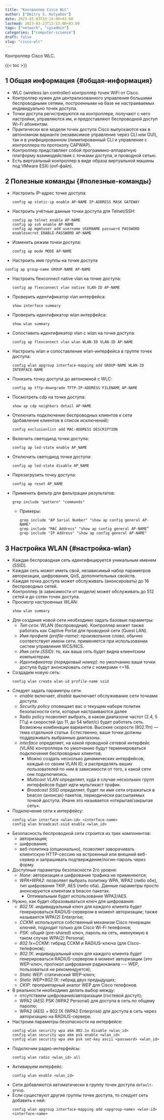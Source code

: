 ```yaml
---
title: "Контроллер Cisco WLC"
author: ["Dmitry S. Kulyabov"]
date: 2023-03-03T15:14:00+03:00
lastmod: 2023-03-23T13:53:00+03:00
tags: ["network", "sysadmin"]
categories: ["computer-science"]
draft: false
slug: "cisco-wlc"
---
```


Контроллер Cisco WLC.

<!--more-->

{{< toc >}}


## <span class="section-num">1</span> Общая информация {#общая-информация}

-   WLC (wireless lan controller) контроллер точек WiFi от Cisco.
-   Контроллер нужен для централизованного управления большими беспроводными сетями, построенными на базе не настраиваемых индивидуально точек доступа.
-   Точки доступа регистрируются на контроллере, получают с него настройки, управляются им, и предоставляют беспроводной доступ Wi-Fi абонентам.
-   Практически все модели точек доступа Cisco выпускаются как в автономном варианте (независимое управление через CLI или GUI), так и в унифицированном (лимитированный CLI и управление с контроллера по протоколу CAPWAP).
-   Контроллер представляет собой программно-аппаратную платформу взаимодействия с точками доступа, и проводной сетью.
-   Есть виртуальный контроллер в виде образа виртуальной машины под VMware ESXi (ovf-файл).


## <span class="section-num">2</span> Полезные команды {#полезные-команды}

-   Настроить IP-адрес точке доступа:
    ```shell
    config ap static-ip enable AP-NAME IP-ADDRESS MASK GATEWAY
    ```
-   Настроить учётные данные точки доступа для Telnet/SSH:
    ```shell
    config ap telnet enable AP-NAME
    config ap ssh enable AP-NAME
    config ap mgmtuser add username USERNAME password PASSWORD enablesecret ENABLE-PASSWORD AP-NAME
    ```
-   Изменить режим точки доступа:
    ```shell
    config ap mode MODE AP-NAME
    ```
-   Настроить имя группы на точке доступа

<!--listend-->

```shell
config ap group-name GROUP-NAME AP-NAME
```

-   Настроить flexconnect native vlan на точке доступа:
    ```shell
    config ap flexconnect vlan native VLAN-ID AP-NAME
    ```
-   Проверить идентификатор vlan интерфейса:
    ```shell
    show interface summary
    ```
-   Проверить идентификатор wlan интерфейса:
    ```shell
    show wlan summary
    ```
-   Сопоставить идентификатор vlan с wlan на точке доступа:
    ```shell
    config ap flexconnect vlan wlan WLAN-ID VLAN-ID AP-NAME
    ```
-   Настроить wlan и сопоставление wlan-интерфейса в группе точек доступа:
    ```shell
    config wlan apgroup interface-mapping add GROUP-NAME WLAN-ID INTERFACE-NAME
    ```
-   Понизить точку доступа до автономной с WLC:
    ```shell
    config ap tftp-downgrade TFTP-IP-ADDRESS FILENAME AP-NAME
    ```
-   Посмотреть cdp на точке доступа:
    ```shell
    show ap cdp neighbors detail AP-NAME
    ```
-   Отключить подключение беспроводных клиентов к сети (добавление клиентов в список исключений):
    ```shell
    config exclusionlist add MAC-ADDRESS DESCRIPTION
    ```
-   Включить светодиод точки доступа:
    ```shell
    config ap led-state enable AP_NAME
    ```
-   Отключить светодиод точки доступа:
    ```shell
    config ap led-state disable AP_NAME
    ```
-   Перезагрузить точку доступа:
    ```shell
    config ap reset AP_NAME
    ```
-   Применить фильтр для фильтрации результатов:
    ```shell
    grep include "pattern" "commands"
    ```

    -   Примеры:
        ```shell
        grep include "AP Serial Number" "show ap config general AP-NAME"
        grep include "MAC Address" "show ap config general AP-NAME”
        grep include "IP Address" "show ap config general AP-NAME"
        ```


## <span class="section-num">3</span> Настройка WLAN {#настройка-wlan}

-   Каждая беспроводная сеть идентифицируется уникальным именем (SSID).
-   Каждая сеть может иметь свой, независимый набор параметров авторизации, шифрования, QoS, дополнительных свойств.
-   Каждая точка доступа может обслуживать (анонсировать) до 16 беспроводных сетей.
-   Контроллер (в зависимости от модели) может обслуживать до 512 сетей и до сотен точек доступа.
-   Просмотр настроенных WLAN:
    ```shell
    show wlan summary
    ```
-   Для создания новой сети необходимо задать базовые параметры:
    -   _Тип сети_: WLAN (беспроводная). Контроллер может также работать как Captive Portal для проводной сети (Guest LAN).
    -   _Имя профиля (profile-name)_: произвольное слово, обычно соответствует имени сети, применяется при использовании систем управления WCS/NCS.
    -   _Имя сети (SSID)_: то, как ваша сеть будет видна клиентским компьютерам.
    -   _Идентификатор (порядковый номер)_: по умолчанию ваши точки доступа будут анонсировать сети с номерами &lt;=16.
-   Создадим новую сеть:
    ```shell
    config wlan create wlan-id profile-name ssid
    ```
-   Следует задать параметры сети.
    -   _enable_ включает, _disable_ выключает обслуживание сети точками доступа.
    -   _Security policy_ оповещает вас о текущем наборе политик безопасности сети, которые настраиваются далее
    -   Radio policy позволяет выбрать, в каком диапазоне частот (2.4, 5 ГГц) и скоростей (до 11, до 54 мбит/с) будет работать сеть. Возможны комбинации вариантов. Высокие скорости (802.11n) — тема отдельной статьи. Естественно, ваши точки должны поддерживать выбранные диапазоны.
    -   _interface_ определяет, на какой проводной сетевой интерфейс (VLAN) контроллера по умолчанию будут терминироваться подключения беспроводных клиентов.
        -   Можно создать несколько динамических интерфейсов, каждый со своим VLAN ID, и распределять ваших пользователей по ним в зависимости от того, к какой сети они подключились.
        -   _Multicast VLAN_ определяет, куда в случае нескольких групп интерфейсов будет идти мультикаст трафик.
        -   _Broadcast SSID_ определяет, будет ли имя сети отражаться в beacon (анонсах) пакетов, периодически рассылаемых точкой доступа. Иначе это называется «открытая/закрытая сеть».
-   Подключение сети к интерфейсу:
    ```shell
    config wlan interface <wlan-id> <interface-name>
    config wlan broadcast-ssid enable <wlan_id>
    ```
-   Безопасность беспроводной сети строится из трех компонентов:
    -   авторизация;
    -   шифрования;
    -   веб-политика (опционально), позволяет заворачивать клиентскую HTTP-сессию на встроенный или внешний веб-сервер и запрашивать подтверждение/логин-пароль через форму.
-   Доступные параметры безопасности 2го уровня:
    -   _None_: авторизация и шифрование трафика не применяются;
    -   _WPA+WPA2_: позволяет выбрать политику WPA, WPA2 (либо обе), тип шифрования TKIP, AES (либо оба). Данные параметры просто анонсируются клиентам в beacon пакетах.
        -   Оптимальным будет использование WPA2/AES.
-   Нужно, как будет образовываться ключ для шифрования:
    -   _802.1X_: индивидуальный ключ для каждого клиента будет генерироваться RADIUS-сервером в момент авторизации; также называется WPA(2) Enterprise;
    -   _CCKM_: используется собственный механизм Cisco генерации ключей, подходит только для Cisco Wi-Fi телефонов;
    -   _PSK_: общий (pre-shared) ключ, пароль на сеть, именуемую в таком случае WPA(2) Personal;
    -   _802.1x+CCKM_: гибрид CCKM и RADIUS-ключа (для Cisco-телефонов);
    -   _802.1X_: индивидуальный ключ для каждого клиента будет генерироваться RADIUS-сервером в момент авторизации (это WEP-ключ, протокол шифрования радиоканала --- WEP, пользоваться не рекомендуется);
    -   _Static WEP_: статический WEP-ключ;
    -   _Static WEP+802.1X_: гибрид двух предыдущих;
    -   _CKIP_: проприетарный аналог WEP для Cisco телефонов.
-   В реальности необходимо делать выбор между:
    -   отсутствием шифрования/авторизации (гостевой доступ);
    -   WPA2 (AES) PSK (WPA2 Personal) для доступа в сеть по общему паролю;
    -   WPA2 (AES) + 802.1X (WPA2 Enterprise) для доступа в сеть через авторизацию на RADIUS-сервере.
-   Настроим параметры безопасности на интерфейсе:
    ```shell
    config wlan security wpa akm 802.1x disable <wlan_id>
    config wlan security wpa akm psk enable <wlan_id>
    config wlan security wpa akm psk set-key ascii <password> <wlan_id>
    ```
-   Подключим радио-интерфейсы:
    ```shell
    config wlan radio <wlan_id> all
    ```
-   Активируем интерфейс:
    ```shell
    config wlan enable <wlan_id>
    ```
-   Сети добавляются автоматически в группу точек доступа `default-group`.
-   Если существуют другие группы точек доступа, то следует сеть добавить к ней:
    ```shell
    config wlan apgroup interface-mapping add <apgroup-name> <wlan-id> <interface-name>
    ```
